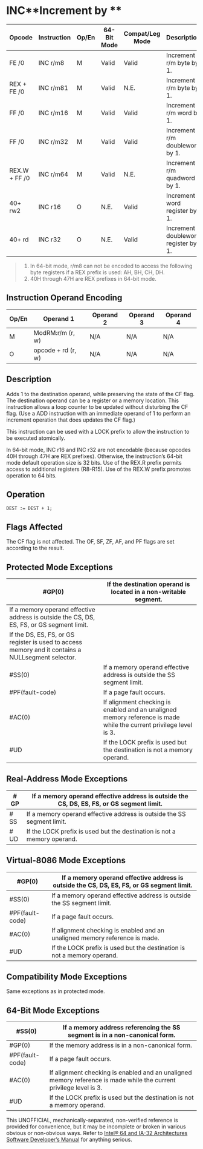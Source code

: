 # INC**Increment by **

| Opcode        | Instruction | Op/En | 64-Bit Mode | Compat/Leg Mode | Description                         |
| ------------- | ----------- | ----- | ----------- | --------------- | ----------------------------------- |
| FE /0         | INC r/m8    | M     | Valid       | Valid           | Increment r/m byte by 1.            |
| REX + FE /0   | INC r/m81   | M     | Valid       | N.E.            | Increment r/m byte by 1.            |
| FF /0         | INC r/m16   | M     | Valid       | Valid           | Increment r/m word by 1.            |
| FF /0         | INC r/m32   | M     | Valid       | Valid           | Increment r/m doubleword by 1.      |
| REX.W + FF /0 | INC r/m64   | M     | Valid       | N.E.            | Increment r/m quadword by 1.        |
| 40+ rw2       | INC r16     | O     | N.E.        | Valid           | Increment word register by 1.       |
| 40+ rd        | INC r32     | O     | N.E.        | Valid           | Increment doubleword register by 1. |

> 1. In 64-bit mode, r/m8 can not be encoded to access the following byte registers if a REX prefix is used: AH, BH, CH, DH.
> 2. 40H through 47H are REX prefixes in 64-bit mode.

## Instruction Operand Encoding

| Op/En | Operand 1          | Operand 2 | Operand 3 | Operand 4 |
| ----- | ------------------ | --------- | --------- | --------- |
| M     | ModRM:r/m (r, w)   | N/A       | N/A       | N/A       |
| O     | opcode + rd (r, w) | N/A       | N/A       | N/A       |

## Description

Adds 1 to the destination operand, while preserving the state of the CF flag. The destination operand can be a register or a memory location. This instruction allows a loop counter to be updated without disturbing the CF flag. (Use a ADD instruction with an immediate operand of 1 to perform an increment operation that does updates the CF flag.)

This instruction can be used with a LOCK prefix to allow the instruction to be executed atomically.

In 64-bit mode, INC r16 and INC r32 are not encodable (because opcodes 40H through 47H are REX prefixes). Otherwise, the instruction’s 64-bit mode default operation size is 32 bits. Use of the REX.R prefix permits access to additional registers (R8-R15). Use of the REX.W prefix promotes operation to 64 bits.

## Operation

```
DEST := DEST + 1;

```

## Flags Affected

The CF flag is not affected. The OF, SF, ZF, AF, and PF flags are set according to the result.

## Protected Mode Exceptions

| \#​​​​GP(0)                                                                                        | If the destination operand is located in a non-writable segment.                                                   |
| -------------------------------------------------------------------------------------------------- | ------------------------------------------------------------------------------------------------------------------ |
| If a memory operand effective address is outside the CS, DS, ES, FS, or GS segment limit.          |
| If the DS, ES, FS, or GS register is used to access memory and it contains a NULLsegment selector. |
| \#​​​​​SS(0)                                                                                       | If a memory operand effective address is outside the SS segment limit.                                             |
| \#​PF(fault-code)                                                                                  | If a page fault occurs.                                                                                            |
| \#​AC(0)                                                                                           | If alignment checking is enabled and an unaligned memory reference is made while the current privilege level is 3. |
| #​​​UD                                                                                             | If the LOCK prefix is used but the destination is not a memory operand.                                            |

## Real-Address Mode Exceptions

| \#​​​​GP  | If a memory operand effective address is outside the CS, DS, ES, FS, or GS segment limit. |
| --------- | ----------------------------------------------------------------------------------------- |
| \#​​​​​SS | If a memory operand effective address is outside the SS segment limit.                    |
| #​​​UD    | If the LOCK prefix is used but the destination is not a memory operand.                   |

## Virtual-8086 Mode Exceptions

| \#​​​​GP(0)       | If a memory operand effective address is outside the CS, DS, ES, FS, or GS segment limit. |
| ----------------- | ----------------------------------------------------------------------------------------- |
| \#​​​​​SS(0)      | If a memory operand effective address is outside the SS segment limit.                    |
| \#​PF(fault-code) | If a page fault occurs.                                                                   |
| \#​AC(0)          | If alignment checking is enabled and an unaligned memory reference is made.               |
| #​​​UD            | If the LOCK prefix is used but the destination is not a memory operand.                   |

## Compatibility Mode Exceptions

Same exceptions as in protected mode.

## 64-Bit Mode Exceptions

| \#​​​​​SS(0)      | If a memory address referencing the SS segment is in a non-canonical form.                                         |
| ----------------- | ------------------------------------------------------------------------------------------------------------------ |
| \#​​​​GP(0)       | If the memory address is in a non-canonical form.                                                                  |
| \#​PF(fault-code) | If a page fault occurs.                                                                                            |
| \#​AC(0)          | If alignment checking is enabled and an unaligned memory reference is made while the current privilege level is 3. |
| #​​​UD            | If the LOCK prefix is used but the destination is not a memory operand.                                            |

This UNOFFICIAL, mechanically-separated, non-verified reference is provided for convenience, but it may be
incomplete or broken in various obvious or non-obvious
ways. Refer to [Intel® 64 and IA-32 Architectures Software Developer’s Manual](https://software.intel.com/en-us/download/intel-64-and-ia-32-architectures-sdm-combined-volumes-1-2a-2b-2c-2d-3a-3b-3c-3d-and-4) for anything serious.
